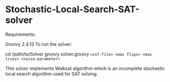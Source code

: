 # Stochastic-Local-Search-SAT-solver

Requirements:

Groovy 2.4.13
To run the solver:

cd /path/to/Solver
groovy solver.groovy `<cnf-file> <max flips> <max tries> <noise-parameter>`

This solver implements Walksat algorithm which is an incomplete stochastic local search algorithm used for SAT solving.

